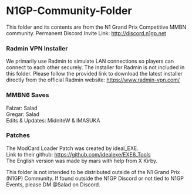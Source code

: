 # N1GP-Community-Folder
 
This folder and its contents are from the N1 Grand Prix Competitive MMBN community. 
Permanent Discord Invite Link: http://discord.n1gp.net

### Radmin VPN Installer
We primarily use Radmin to simulate LAN connections so players can connect to each other securely. The installer for Radmin is not included in this folder. Please follow the provided link to download the latest installer directly from the official Radmin website: https://www.radmin-vpn.com/

### MMBN6 Saves  
Falzar: Salad  
Gregar: Salad  
Edits & Updates: MidniteW & IMASUKA  

### Patches
The ModCard Loader Patch was created by ideal_EXE.  
Link to their github: https://github.com/idealexe/EXE6_Tools  
The English version was made by mars with help from X Kirby. 


This folder is not intended to be distributed outside of the N1 Grand Prix (N1GP) Community. If found outside the N1GP Discord or not tied to N1GP Events, please DM @Salad on Discord.
